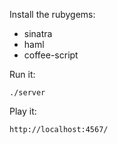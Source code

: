 Install the rubygems:

* sinatra
* haml
* coffee-script

Run it:

    ./server

Play it:

    http://localhost:4567/